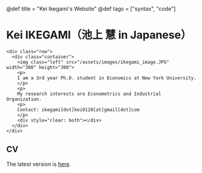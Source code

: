 @def title = "Kei Ikegami's Website"
@def tags = ["syntax", "code"]

# Kei IKEGAMI（池上 慧 in Japanese）


~~~
<div class="row">
  <div class="container">
    <img class="left" src="/assets/images/ikegami_image.JPG" width="300" height="300">
    <p>
    I am a 3rd year Ph.D. student in Economics at New York University.
    </p>
    <p>
    My research interests are Econometrics and Industrial Organization.
    <p>
    Contact: ikegami[dot]kei0120[at]gmail[dot]com
    </p>
    <div style="clear: both"></div>      
  </div>
</div>
~~~

## CV
The latest version is [here](/assets/Ikegami_CV.pdf).




